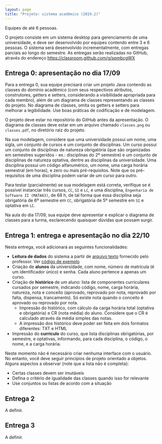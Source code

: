 ```yaml
---
layout: page
title: "Projeto: sistema acadêmico (2019.2)"
---
```


Equipes de até 6 pessoas.

<!-- 

Meuhorario: disciplinas com turmas/horários, pré-requisitos, currículo de curso

Orientação acadêmica: guardar histórico do aluno, notas, registrar intenção de matrículas futuras, ordenação topológica

Outros: banca de TCC, avaliação de professores

 -->

O projeto consiste em um sistema desktop para gerenciamento de uma universidade, e deve ser desenvolvido por equipes contendo entre 3 e 6 pessoas. O sistema será desenvolvido incrementalmente, com entregas parciais ao longo do semestre. As entregas serão realizadas no GitHub, através do endereço <https://classroom.github.com/g/spmbcgWX>

## Entrega 0: apresentação no dia 17/09

Para a entrega 0, sua equipe precisará criar um projeto Java contendo as classes do domínio acadêmico (com seus respectivos atributos, construtores, getters e setters, considerando a visibilidade apropriada para cada membro), além de um diagrama de classes representando as classes do projeto. No diagrama de classes, omita os getters e setters para melhorar a legibilidade. Use boas práticas de codificação e de modelagem.

O projeto deve estar no repositório do GitHub antes da apresentação. O diagrama de classes deve estar em um arquivo chamado `classes.png` ou `classes.pdf`, no diretório raiz do projeto.

Na sua modelagem, considere que uma universidade possui um nome, uma sigla, um conjunto de cursos e um conjunto de disciplinas. Um curso possui um conjunto de disciplinas de natureza obrigatória (que são organizadas em semestres sugeridos - ex.: disciplinas do 2º semestre) e um conjunto de disciplinas de natureza optativa, dentre as disciplinas da universidade. Uma disciplina possui um código alfanumérico, um nome, uma carga horária semestral (em horas), e zero ou mais pré-requisitos. Note que os pré-requisitos de uma disciplina podem variar de um curso para outro.

Para testar (parcialmente) se sua modelagem está correta, verifique se é possível instanciar três cursos, `CC`, `SI` e `LC`, e uma disciplina, `Engenharia de Software II (MATA63)`, de 68 h, de tal forma que essa disciplina seja obrigatória de 6º semestre em `CC`, obrigatória de 5º semestre em `SI` e optativa em `LC`.

Na aula do dia 17/09, sua equipe deve apresentar e explicar o diagrama de classes para a turma, esclarecendo quaisquer dúvidas que possam surgir.

## Entrega 1: entrega e apresentação no dia 22/10

Nesta entrega, você adicionará as seguintes funcionalidades:

- **Leitura de dados** do sistema a partir de [arquivo texto](/aulas/mata37/web/dados.txt) fornecido pelo professor. Ver [código de exemplo](le-dados.java) <!-- Single responsibility principle: usar classe dedicada para leitura -->
- Criação de **alunos** da universidade, com nome, número de matrícula (é um identificador único) e senha. Cada aluno pertence a apenas um curso. <!-- override de equals -->
- Criação de **histórico** de um aluno: lista de componentes curriculares cursados por semestre, indicando código, nome, carga horária, natureza, nota e conceito (aprovado, reprovado por nota, reprovado por falta, dispensa, trancamento). Só existe nota quando o conceito é aprovado ou reprovado por nota.
    - Impressão do histórico, com cálculo da carga horária total (optativa e obrigatória) e CR (nota média) do aluno. Considere que o CR é calculado através da média simples das notas. <!-- disciplinas devem ser imutáveis --> <!-- entrega 2: usar composite -->
    - A impressão dos histórico deve poder ser feita em dois formatos diferentes: TXT e HTML <!-- Entrega 2: implementar template method -->
- Impressão do **currículo** do curso, que lista disciplinas obrigatórias, por semestre, e optativas, informando, para cada disciplina, o código, o nome, e a carga horária. <!-- Law of demeter: curso.getComponente().getCargaHoraria()  -->
<!-- - Cálculo de escalonamento do curso. Cada curso adota critérios diferentes. -->
  <!-- padrão Strategy, open/closed principle -->
<!-- - Autenticação de alunos e do coordenador. -->

Neste momento não é necessário criar nenhuma interface com o usuário. No entanto, você deve seguir princípios de projeto orientado a objetos. Alguns aspectos a observar (note que a lista não é completa):

- Certas classes devem ser imutáveis
- Defina o critério de igualidade das classes quando isso for relevante
- Use conjuntos ou listas de acordo com a situação

<!-- 
- Leitura de dados do sistema a partir de arquivo texto fornecido pelo professor
- Interface gráfica
- Qualquer um pode visualizar currículos dos cursos e informações sobre cada disciplina
- Cadastro de alunos de cursos; autenticação via número de matrícula
- Aluno pode indicar disciplinas que já cursou
- Sistema exibe número de alunos que já cursaram cada disciplina
- Documentação:
- Apresentação: demonstração do sistema
 -->

## Entrega 2

A definir.

<!-- - Aluno indica disciplinas que pretende cursar no próximo semestre (matrícula)
- Sistema emite sinal sonoro (ou não, a depender da configuração do sistema) cada vez que uma nova matrícula é realizada
- Coordenador aprova ou não matrícula
- Coordenador insere notas dos alunos
- Coordenador encerra semestre atual e inicia novo semestre
- Aluno visualiza histórico
- Apresentação: demonstração do sistema -->

## Entrega 3

A definir.

<!-- - Projeto completo, com testes de unidade
- Critério: cobertura de testes
- Apresentação: demonstração do sistema -->